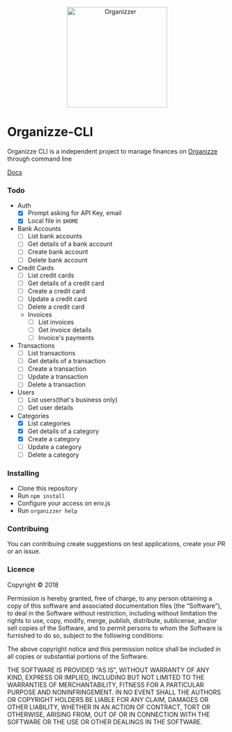 <p align="center">
  <img src="https://lh3.googleusercontent.com/-mRGVcZwFNWU63y0ScjwXP3wnSXsgOWBaU7YA5pEnWaKcXehdJtOwZiwAZ8VtrVq4A6V" alt="Organizzer" width="230" />
</p>

# Organizze-CLI

Organizze CLI is a independent project to manage finances on [Organizze](https://organizze.com.br) through command line

[Docs](https://github.com/organizze/api-doc)

### Todo

- Auth
  - [x] Prompt asking for API Key, email
  - [x] Local file in `$HOME`
- Bank Accounts
  - [ ] List bank accounts
  - [ ] Get details of a bank account
  - [ ] Create bank account
  - [ ] Delete bank account
- Credit Cards
  - [ ] List credit cards
  - [ ] Get details of a credit card
  - [ ] Create a credit card
  - [ ] Update a credit card
  - [ ] Delete a credit card
  - Invoices
    - [ ] List invoices
    - [ ] Get invoice details
    - [ ] Invoice's payments
- Transactions
  - [ ] List transactions
  - [ ] Get details of a transaction
  - [ ] Create a transaction
  - [ ] Update a transaction
  - [ ] Delete a transaction
- Users
  - [ ] List users(that's business only)
  - [ ] Get user details
- Categories
  - [x] List categories
  - [x] Get details of a category
  - [x] Create a category
  - [ ] Update a category
  - [ ] Delete a category

### Installing

 - Clone this repository
 - Run `npm install`
 - Configure your access on env.js
 - Run `organizzer help`
 
### Contribuing

You can contribuing create suggestions on test applications, create your PR or an issue.

### Licence

Copyright © 2018

Permission is hereby granted, free of charge, to any person obtaining a copy of this software and associated documentation files (the “Software”), to deal in the Software without restriction, including without limitation the rights to use, copy, modify, merge, publish, distribute, sublicense, and/or sell copies of the Software, and to permit persons to whom the Software is furnished to do so, subject to the following conditions:

The above copyright notice and this permission notice shall be included in all copies or substantial portions of the Software.

THE SOFTWARE IS PROVIDED “AS IS”, WITHOUT WARRANTY OF ANY KIND, EXPRESS OR IMPLIED, INCLUDING BUT NOT LIMITED TO THE WARRANTIES OF MERCHANTABILITY, FITNESS FOR A PARTICULAR PURPOSE AND NONINFRINGEMENT. IN NO EVENT SHALL THE AUTHORS OR COPYRIGHT HOLDERS BE LIABLE FOR ANY CLAIM, DAMAGES OR OTHER LIABILITY, WHETHER IN AN ACTION OF CONTRACT, TORT OR OTHERWISE, ARISING FROM, OUT OF OR IN CONNECTION WITH THE SOFTWARE OR THE USE OR OTHER DEALINGS IN THE SOFTWARE.
